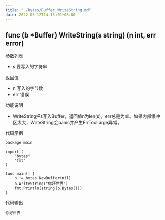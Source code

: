 ```yaml
---
title: "./bytes/Buffer_WriteString.md"
date: 2022-05-12T14:13:01+08:00
---
```

## func (b *Buffer) WriteString(s string) (n int, err error)

参数列表

- s 要写入的字符串

返回值

- n 写入的字节数
- err 错误

功能说明

- WriteString把s写入Buffer，返回值n为len(s)，err总是为nil。如果内部缓冲区太大，WriteString会panic并产生ErrTooLarge异常。

代码示例

	package main
	
	import (
		"bytes"
		"fmt"
	)
	
	func main() {
		b := bytes.NewBuffer(nil)
		b.WriteString("你好世界")
		fmt.Println(string(b.Bytes()))
	}
	
代码输出

	你好世界
